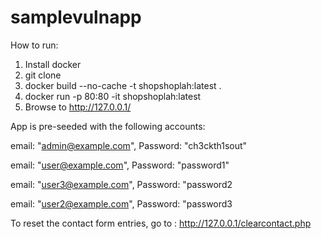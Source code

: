 # samplevulnapp

How to run:
1) Install docker
2) git clone <URL of this repo>
3) docker build --no-cache -t shopshoplah:latest .
4) docker run -p 80:80 -it shopshoplah:latest
5) Browse to http://127.0.0.1/

App is pre-seeded with the following accounts:

email: "admin@example.com", 
Password: "ch3ckth1sout"

email: "user@example.com",
Password: "password1"

email: "user3@example.com",
Password: "password2

email: "user2@example.com",
Password: "password3


To reset the contact form entries, go to :
http://127.0.0.1/clearcontact.php

